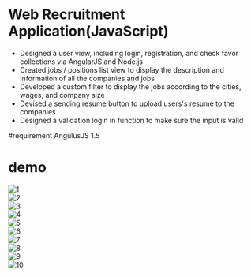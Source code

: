 # Web Recruitment Application(JavaScript)
- Designed a user view, including login, registration, and check favor collections via AngularJS and Node.js </br>
- Created jobs / positions list view to display the description and information of all the companies and jobs </br>
- Developed a custom filter to display the jobs according to the cities, wages, and company size </br>
- Devised a sending resume button to upload users's resume to the companies </br>
- Designed a validation login in function to make sure the input is valid </br>

#requirement
AngulusJS 1.5


# demo

![1](https://user-images.githubusercontent.com/21152514/31404380-c4fc1992-adb0-11e7-9b14-c4d3b279f2fd.png)</br>
![2](https://user-images.githubusercontent.com/21152514/31404381-c517e9b0-adb0-11e7-910a-9657a9252542.png)</br>
![3](https://user-images.githubusercontent.com/21152514/31404382-c535e758-adb0-11e7-81c8-f46d62db1a15.png)</br>
![4](https://user-images.githubusercontent.com/21152514/31404383-c5507eba-adb0-11e7-9d01-015ddd385e8f.png)</br>
![5](https://user-images.githubusercontent.com/21152514/31404384-c569c208-adb0-11e7-9b0f-ba12e07aa1ae.png)</br>
![6](https://user-images.githubusercontent.com/21152514/31404385-c592eeb2-adb0-11e7-9b25-f931e2a560fc.png)</br>
![7](https://user-images.githubusercontent.com/21152514/31404386-c5aaf106-adb0-11e7-868a-748014c47687.png)</br>
![8](https://user-images.githubusercontent.com/21152514/31404387-c5c0eefc-adb0-11e7-9058-e14196159e3a.png)</br>
![9](https://user-images.githubusercontent.com/21152514/31404388-c5dda0e2-adb0-11e7-9cde-85d0ae168769.png)</br>
![10](https://user-images.githubusercontent.com/21152514/31404389-c60d466c-adb0-11e7-9e75-77c918813bf7.png)</br>
